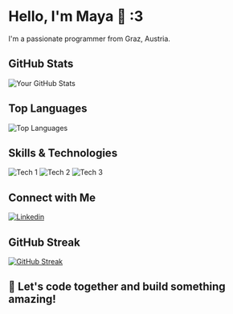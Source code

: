<!-- Name -->
# Hello, I'm Maya 👋 :3

<!-- Bio -->
I'm a passionate programmer from Graz, Austria.
<!-- GitHub Stats -->
## GitHub Stats

![Your GitHub Stats](https://github-readme-stats.vercel.app/api?username=H0lz3r-x64&show_icons=true&count_private=true&hide=issues&theme=radical)

<!-- Top Languages -->
## Top Languages

![Top Languages](https://github-readme-stats.vercel.app/api/top-langs/?username=H0lz3r-x64&layout=compact&theme=radical)

<!-- Skills & Technologies -->
## Skills & Technologies

![Tech 1](https://img.shields.io/badge/-Tech1-333333?style=flat&logo=tech1&logoColor=white)
![Tech 2](https://img.shields.io/badge/-Tech2-333333?style=flat&logo=tech2&logoColor=white)
![Tech 3](https://img.shields.io/badge/-Tech3-333333?style=flat&logo=tech3&logoColor=white)
<!-- Add more as needed -->

<!-- Connect with me -->
## Connect with Me

[![Linkedin](https://img.shields.io/badge/-LinkedIn-blue?style=flat-square&logo=Linkedin&logoColor=white&link=https://www.linkedin.com/in/lucaholzer/)](https://www.linkedin.com/in/lucaholzer/)

<!-- GitHub Streak -->
## GitHub Streak

[![GitHub Streak](https://github-readme-streak-stats.herokuapp.com/?user=H0lz3r-x64&theme=radical)](https://git.io/streak-stats)

<!-- Footer -->
## 🚀 Let's code together and build something amazing!
